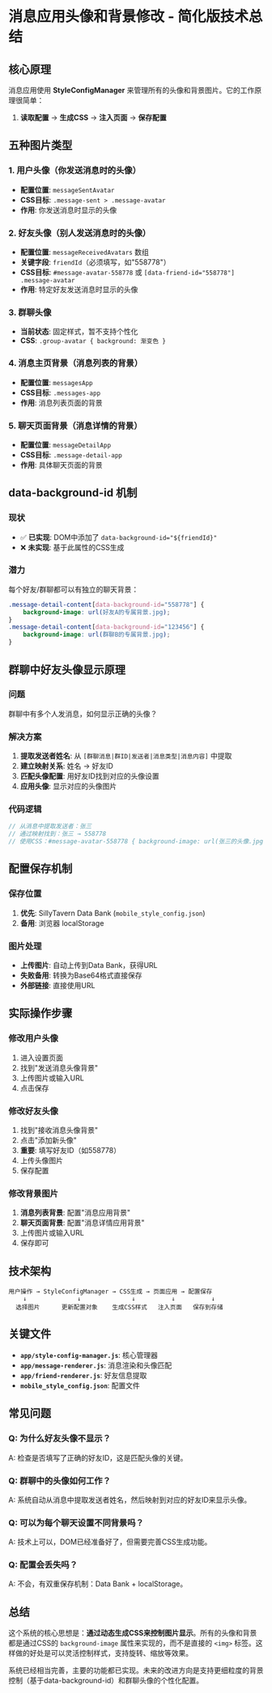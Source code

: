 # 消息应用头像和背景修改 - 简化版技术总结

## 核心原理

消息应用使用 **StyleConfigManager** 来管理所有的头像和背景图片。它的工作原理很简单：

1. **读取配置** → **生成CSS** → **注入页面** → **保存配置**

## 五种图片类型

### 1. 用户头像（你发送消息时的头像）
- **配置位置**: `messageSentAvatar`
- **CSS目标**: `.message-sent > .message-avatar`
- **作用**: 你发送消息时显示的头像

### 2. 好友头像（别人发送消息时的头像）
- **配置位置**: `messageReceivedAvatars` 数组
- **关键字段**: `friendId`（必须填写，如"558778"）
- **CSS目标**: `#message-avatar-558778` 或 `[data-friend-id="558778"] .message-avatar`
- **作用**: 特定好友发送消息时显示的头像

### 3. 群聊头像
- **当前状态**: 固定样式，暂不支持个性化
- **CSS**: `.group-avatar { background: 渐变色 }`

### 4. 消息主页背景（消息列表的背景）
- **配置位置**: `messagesApp`
- **CSS目标**: `.messages-app`
- **作用**: 消息列表页面的背景

### 5. 聊天页面背景（消息详情的背景）
- **配置位置**: `messageDetailApp`
- **CSS目标**: `.message-detail-app`
- **作用**: 具体聊天页面的背景

## data-background-id 机制

### 现状
- ✅ **已实现**: DOM中添加了 `data-background-id="${friendId}"`
- ❌ **未实现**: 基于此属性的CSS生成

### 潜力
每个好友/群聊都可以有独立的聊天背景：
```css
.message-detail-content[data-background-id="558778"] {
    background-image: url(好友A的专属背景.jpg);
}
.message-detail-content[data-background-id="123456"] {
    background-image: url(群聊B的专属背景.jpg);
}
```

## 群聊中好友头像显示原理

### 问题
群聊中有多个人发消息，如何显示正确的头像？

### 解决方案
1. **提取发送者姓名**: 从 `[群聊消息|群ID|发送者|消息类型|消息内容]` 中提取
2. **建立映射关系**: 姓名 → 好友ID
3. **匹配头像配置**: 用好友ID找到对应的头像设置
4. **应用头像**: 显示对应的头像图片

### 代码逻辑
```javascript
// 从消息中提取发送者：张三
// 通过映射找到：张三 → 558778
// 使用CSS：#message-avatar-558778 { background-image: url(张三的头像.jpg) }
```

## 配置保存机制

### 保存位置
1. **优先**: SillyTavern Data Bank (`mobile_style_config.json`)
2. **备用**: 浏览器 localStorage

### 图片处理
- **上传图片**: 自动上传到Data Bank，获得URL
- **失败备用**: 转换为Base64格式直接保存
- **外部链接**: 直接使用URL

## 实际操作步骤

### 修改用户头像
1. 进入设置页面
2. 找到"发送消息头像背景"
3. 上传图片或输入URL
4. 点击保存

### 修改好友头像
1. 找到"接收消息头像背景"
2. 点击"添加新头像"
3. **重要**: 填写好友ID（如558778）
4. 上传头像图片
5. 保存配置

### 修改背景图片
1. **消息列表背景**: 配置"消息应用背景"
2. **聊天页面背景**: 配置"消息详情应用背景"
3. 上传图片或输入URL
4. 保存即可

## 技术架构

```
用户操作 → StyleConfigManager → CSS生成 → 页面应用 → 配置保存
    ↓              ↓              ↓          ↓          ↓
  选择图片      更新配置对象    生成CSS样式   注入页面   保存到存储
```

## 关键文件

- **`app/style-config-manager.js`**: 核心管理器
- **`app/message-renderer.js`**: 消息渲染和头像匹配
- **`app/friend-renderer.js`**: 好友信息提取
- **`mobile_style_config.json`**: 配置文件

## 常见问题

### Q: 为什么好友头像不显示？
A: 检查是否填写了正确的好友ID，这是匹配头像的关键。

### Q: 群聊中的头像如何工作？
A: 系统自动从消息中提取发送者姓名，然后映射到对应的好友ID来显示头像。

### Q: 可以为每个聊天设置不同背景吗？
A: 技术上可以，DOM已经准备好了，但需要完善CSS生成功能。

### Q: 配置会丢失吗？
A: 不会，有双重保存机制：Data Bank + localStorage。

## 总结

这个系统的核心思想是：**通过动态生成CSS来控制图片显示**。所有的头像和背景都是通过CSS的 `background-image` 属性来实现的，而不是直接的 `<img>` 标签。这样做的好处是可以灵活控制样式，支持旋转、缩放等效果。

系统已经相当完善，主要的功能都已实现。未来的改进方向是支持更细粒度的背景控制（基于data-background-id）和群聊头像的个性化配置。
